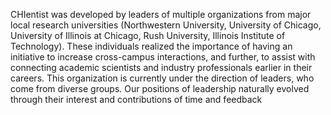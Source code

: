 CHIentist was developed by leaders of multiple organizations from major local research universities (Northwestern University, University of Chicago, University of Illinois at Chicago, Rush University, Illinois Institute of Technology). These individuals realized the importance of having an initiative to increase cross-campus interactions, and further, to assist with connecting academic scientists and industry professionals earlier in their careers. This organization is currently under the direction of leaders, who come from diverse groups. Our positions of leadership naturally evolved through their interest and contributions of time and feedback

